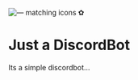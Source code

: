 ![― matching icons ✿](https://user-images.githubusercontent.com/20306466/156005742-06bd9baf-34f0-4eca-9b9b-fa1383aa9fdc.jpeg)

# Just a DiscordBot

Its a simple discordbot...
